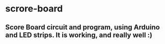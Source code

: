# scrore-board
## Score Board circuit and program, using Arduino and LED strips. It is working, and really well :)
